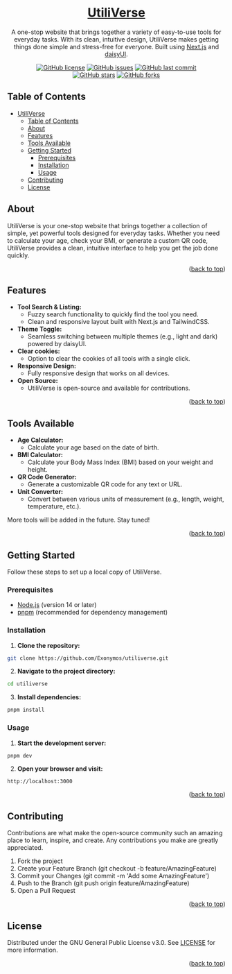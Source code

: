 <div align="center">

# [UtiliVerse](https://utili-verse.vercel.app/)

A one-stop website that brings together a variety of easy-to-use tools for everyday tasks. With its clean, intuitive design, UtiliVerse makes getting things done simple and stress-free for everyone. Built using [Next.js](https://nextjs.org/) and [daisyUI](https://daisyui.com/).

[![GitHub license](https://img.shields.io/github/license/Exonymos/utiliverse?color=brightgreen)](https://github.com/Exonymos/utiliverse/blob/main/LICENSE)
[![GitHub issues](https://img.shields.io/github/issues/Exonymos/utiliverse)](https://github.com/Exonymos/utiliverse/issues)
[![GitHub last commit](https://img.shields.io/github/last-commit/Exonymos/utiliverse)](https://github.com/Exonymos/utiliverse/commits/main)
<br>
[![GitHub stars](https://img.shields.io/github/stars/Exonymos/utiliverse)](https://github.com/Exonymos/utiliverse/stargazers)
[![GitHub forks](https://img.shields.io/github/forks/Exonymos/utiliverse)](https://github.com/Exonymos/utiliverse/forks)

</div>

## Table of Contents

- [UtiliVerse](#utiliverse)
  - [Table of Contents](#table-of-contents)
  - [About](#about)
  - [Features](#features)
  - [Tools Available](#tools-available)
  - [Getting Started](#getting-started)
    - [Prerequisites](#prerequisites)
    - [Installation](#installation)
    - [Usage](#usage)
  - [Contributing](#contributing)
  - [License](#license)

## About

UtiliVerse is your one-stop website that brings together a collection of simple, yet powerful tools designed for everyday tasks. Whether you need to calculate your age, check your BMI, or generate a custom QR code, UtiliVerse provides a clean, intuitive interface to help you get the job done quickly.

<p align="right">(<a href="#top">back to top</a>)</p>

## Features

- **Tool Search & Listing:**
  - Fuzzy search functionality to quickly find the tool you need.
  - Clean and responsive layout built with Next.js and TailwindCSS.
- **Theme Toggle:**
  - Seamless switching between multiple themes (e.g., light and dark) powered by daisyUI.
- **Clear cookies:**
  - Option to clear the cookies of all tools with a single click.
- **Responsive Design:**
  - Fully responsive design that works on all devices.
- **Open Source:**
  - UtiliVerse is open-source and available for contributions.

<p align="right">(<a href="#top">back to top</a>)</p>

## Tools Available

- **Age Calculator:**
  - Calculate your age based on the date of birth.
- **BMI Calculator:**
  - Calculate your Body Mass Index (BMI) based on your weight and height.
- **QR Code Generator:**
  - Generate a customizable QR code for any text or URL.
- **Unit Converter:**
  - Convert between various units of measurement (e.g., length, weight, temperature, etc.).

More tools will be added in the future. Stay tuned!

<p align="right">(<a href="#top">back to top</a>)</p>

## Getting Started

Follow these steps to set up a local copy of UtiliVerse.

### Prerequisites

- [Node.js](https://nodejs.org/) (version 14 or later)
- [pnpm](https://pnpm.io/) (recommended for dependency management)

### Installation

1. **Clone the repository:**

```sh
git clone https://github.com/Exonymos/utiliverse.git
```

2. **Navigate to the project directory:**

```sh
cd utiliverse
```

3. **Install dependencies:**

```sh
pnpm install
```

### Usage

1. **Start the development server:**

```sh
pnpm dev
```

2. **Open your browser and visit:**

```plaintext
http://localhost:3000
```

<p align="right">(<a href="#top">back to top</a>)</p>

## Contributing

Contributions are what make the open-source community such an amazing place to learn, inspire, and create. Any contributions you make are greatly appreciated.

1. Fork the project
2. Create your Feature Branch (git checkout -b feature/AmazingFeature)
3. Commit your Changes (git commit -m 'Add some AmazingFeature')
4. Push to the Branch (git push origin feature/AmazingFeature)
5. Open a Pull Request

<p align="right">(<a href="#top">back to top</a>)</p>

## License

Distributed under the GNU General Public License v3.0. See [LICENSE](https://github.com/Exonymos/utiliverse/blob/main/LICENSE) for more information.

<p align="right">(<a href="#top">back to top</a>)</p>
